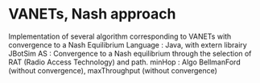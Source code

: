 # VANETs, Nash approach


Implementation of several algorithm corresponding to VANETs with convergence to a Nash Equilibrium
Language : Java, with extern librairy JBotSim AS : Convergence to a Nash equilibrium through the selection of RAT (Radio Access Technology) and path. 
minHop : Algo BellmanFord (without convergence), 
maxThroughput (without convergence)
